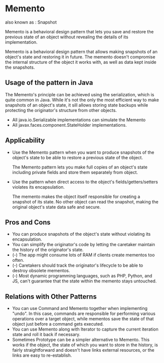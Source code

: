# Memento

also known as : Snapshot

Memento is a behavioral design pattern that lets you save and restore the previous state of an object without revealing
the details of its implementation.

Memento is a behavioral design pattern that allows making snapshots of an object's state and restoring it in future. The
memento doesn't compromise the internal structure of the object it works with, as well as data kept inside the
snapshots.

## Usage of the pattern in Java

The Memento's principle can be achieved using the serialization, which is quite common in Java. While it's not the only
the most efficient way to make snapshots of an object's state, it sill allows storing state backups while protecting the
originator's structure from other objects.

- All java.io.Serializable implementations can simulate the Memento
- All javax.faces.component.StateHolder implementations.

## Applicability

- Use the Memento pattern when you want to produce snapshots of the object's state to be able to restore a previous
  state of the object.

  The Memento pattern lets you make full copies of an object's state including private fields and store them separately
  from object.

- Use the pattern when direct access to the object's fields/getters/setters violates its encapsulation.

  The memento makes the object itself responsible for creating a snapshot of its state. No other object can read the
  snapshot, making the original object's state data safe and secure.

## Pros and Cons

- You can produce snapshots of the object's state without violating its encapsulation.
- You can simplify the originator's code by letting the caretaker maintain the history of the originator's state.
- (-) The app might consume lots of RAM if clients create mementos too often.
- (-) Caretakers should track the originator's lifecycle to be able to destroy obsolete mementos.
- (-) Most dynamic programming languages, such as PHP, Python, and JS, can't guarantee that the state within the memento
  stays untouched.

## Relations with Other Patterns

- You can use Command and Memento together when implementing "undo". In this case, commands are responsible for
  performing various operations over a target object, while mementos save the state of that object just before a command
  gets executed.
- You can use Memento along with Iterator to capture the current iteration state and roll it back if necessary.
- Sometimes Prototype can be a simpler alternative to Memento. This works if the object, the state of which you want to
  store in the history, is fairly straightforward and doesn't have links external resources, or the links are easy to
  re-establish.
